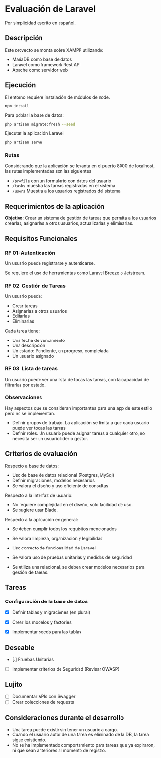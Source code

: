 # Evaluación de Laravel

Por simplicidad escrito en español.

## Descripción

Este proyecto se monta sobre XAMPP utilizando:

- MariaDB como base de datos
- Laravel como framework Rest API
- Apache como servidor web

## Ejecución

El entorno requiere instalación de módulos de node.

~~~
npm install
~~~

Para poblar la base de datos:

~~~sh
php artisan migrate:fresh --seed
~~~

Ejecutar la aplicación Laravel

~~~sh
php artisan serve
~~~

### Rutas

Considerando que la aplicación se levanta en el puerto 8000 de localhost, las rutas implementadas son las siguientes

* `/profile` con un formulario con datos del usuario
* `/tasks` muestra las tareas registradas en el sistema
* `/users` Muestra a los usuarios registrados del sistema

## Requerimientos de la aplicación

**Objetivo**: Crear un sistema de gestión de tareas que permita a los usuarios crearlas, asignarlas a otros usuarios, actualizarlas y eliminarlas.

## Requisitos Funcionales

### RF 01: Autenticación

Un usuario puede registrarse y autenticarse.

Se requiere el uso de herramientas como Laravel Breeze o Jetstream.

### RF 02: Gestión de Tareas

Un usuario puede:

- Crear tareas
- Asignarlas a otros usuarios
- Editarlas
- Eliminarlas

Cada tarea tiene:

- Una fecha de vencimiento
- Una descripción
- Un estado: Pendiente, en progreso, completada
- Un usuario asignado

### RF 03: Lista de tareas

Un usuario puede ver una lista de todas las tareas, con la capacidad de filtrarlas por estado.

### Observaciones

Hay aspectos que se consideran importantes para una app de este estilo pero no se implementan.

- Definir grupos de trabajo. La aplicación se limita a que cada usuario puede ver todas las tareas
- Definir roles. Un usuario puede asignar tareas a cualquier otro, no necesita ser un usuario lider o gestor.


## Criterios de evaluación

Respecto a base de datos:

- Uso de base de datos relacional (Postgres, MySql)
- Definir migraciones, modelos necesarios
- Se valora el diseño y uso eficiente de consultas

Respecto a la interfaz de usuario:

- No requiere complejidad en el diseño, solo facilidad de uso.
- Se sugiere usar Blade.

Respecto a la aplicación en general:

- Se deben cumplir todos los requisitos mencionados
- Se valora limpieza, organización y legibilidad
- Uso correcto de funcionalidad de Laravel
- Se valora uso de pruebas unitarias y medidas de seguridad

- Se utiliza una relacional, se deben crear modelos necesarios para gestión de tareas.


## Tareas

### Configuración de la base de datos

- [x] Definir tablas y migraciones (en plural)
- [x] Crear los modelos y factories
- [x] Implementar seeds para las tablas


## Deseable

- [.] Pruebas Unitarias
- [ ] Implementar criterios de Seguridad (Revisar OWASP)

## Lujito

- [ ] Documentar APIs con Swagger
- [ ] Crear colecciones de requests

## Consideraciones durante el desarrollo

- Una tarea puede existir sin tener un usuario a cargo.
- Cuando el usuario autor de una tarea es eliminado de la DB, la tarea sigue existiendo.
- No se ha implementado comportamiento para tareas que ya expiraron, ni que sean anteriores al momento de registro.